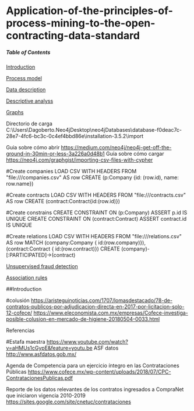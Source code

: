 # Application-of-the-principles-of-process-mining-to-the-open-contracting-data-standard

##### Table of Contents  
[Introduction](#introduction)  

[Process model](#process)

[Data description](#data)

[Descriptive analyss](#descriptive)

[Graphs](#graphs)

Directorio de carga
C:\Users\Dagoberto\.Neo4jDesktop\neo4jDatabases\database-f0deac7c-28e7-4fc6-bc3c-0c4ef4bbd86e\installation-3.5.2\import

Guia sobre cómo abrir
https://medium.com/neo4j/neo4j-get-off-the-ground-in-30min-or-less-3a226a0d48b1
Guía sobre cómo cargar
https://neo4j.com/graphgist/importing-csv-files-with-cypher

#Create companies
LOAD CSV WITH HEADERS FROM "file:///companies.csv" AS row
CREATE (p:Company {id: (row.id), name: row.name})

#Create contracts
LOAD CSV WITH HEADERS FROM "file:///contracts.csv" AS row
CREATE (contract:Contract{id:(row.id)})

#Create constrains
CREATE CONSTRAINT ON (p:Company) ASSERT p.id IS UNIQUE
CREATE CONSTRAINT ON (contract:Contract) ASSERT contract.id IS UNIQUE

#Create relations
LOAD CSV WITH HEADERS FROM "file:///relations.csv" AS row
MATCH (company:Company { id:(row.company)}),(contract:Contract { id:(row.contract)})
CREATE (company)-[:PARTICIPATED]->(contract)


[Unsupervised fraud detection](#unsupervised)

[Association rules](#association)

    
<a name="introduction"/>
##Introduction



#colusión
https://aristeguinoticias.com/1707/lomasdestacado/78-de-contratos-publicos-por-adjudicacion-directa-en-2017-por-licitacion-solo-12-cofece/
https://www.eleconomista.com.mx/empresas/Cofece-investiga-posible-colusion-en-mercado-de-higiene-20180504-0033.html


Referencias

#Estafa maestra
https://www.youtube.com/watch?v=aHMUs1cGypE&feature=youtu.be
ASF datos
http://www.asfdatos.gob.mx/

Agenda de Competencia para un ejercicio íntegro en las Contrataciones Públicas
https://www.cofece.mx/wp-content/uploads/2018/07/CPC-ContratacionesPublicas.pdf

Reporte de los datos relevantes de los contratos ingresados a CompraNet que iniciaron vigencia 2010-2019
https://sites.google.com/site/cnetuc/contrataciones
